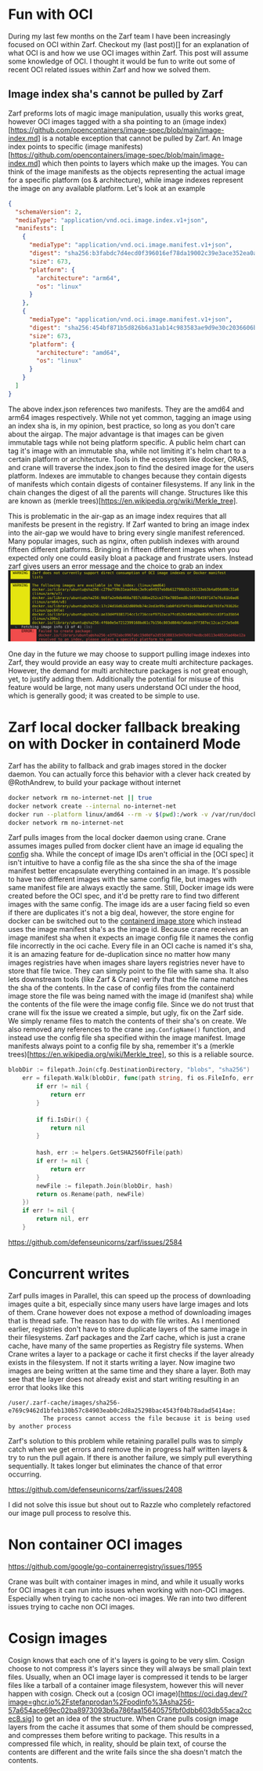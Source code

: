# Fun with OCI

During my last few months on the Zarf team I have been increasingly focused on OCI within Zarf. Checkout my (last post)[] for an explanation of what OCI is and how we use OCI images within Zarf. This post will assume some knowledge of OCI. I thought it would be fun to write out some of recent OCI related issues within Zarf and how we solved them. 

## Image index sha's cannot be pulled by Zarf
Zarf preforms lots of magic image manipulation, usually this works great, however OCI images tagged with a sha pointing to an (image index)[https://github.com/opencontainers/image-spec/blob/main/image-index.md] is a notable exception that cannot be pulled by Zarf. An Image index points to specific (image manifests)[https://github.com/opencontainers/image-spec/blob/main/image-index.md] which then points to layers which make up the images. You can think of the image manifests as the objects representing the actual image for a specific platform (os & architecture), while image indexes represent the image on any available platform. Let's look at an example
```json
{
  "schemaVersion": 2,
  "mediaType": "application/vnd.oci.image.index.v1+json",
  "manifests": [
    {
      "mediaType": "application/vnd.oci.image.manifest.v1+json",
      "digest": "sha256:b3fabdc7d4ecd0f396016ef78da19002c39e3ace352ea0ae4baa2ce9d5958376",
      "size": 673,
      "platform": {
        "architecture": "arm64",
        "os": "linux"
      }
    },
    {
      "mediaType": "application/vnd.oci.image.manifest.v1+json",
      "digest": "sha256:454bf871b5d826b6a31ab14c983583ae9d9e30c2036606b500368c5b552d8fdf",
      "size": 673,
      "platform": {
        "architecture": "amd64",
        "os": "linux"
      }
    }
  ]
}
```
The above index.json references two manifests. They are the amd64 and arm64 images respectively. While not yet common, tagging an image using an index sha is, in my opinion, best practice, so long as you don't care about the airgap. The major advantage is that images can be given immutable tags while not being platform specific. A public helm chart can tag it's image with an immutable sha, while not limiting it's helm chart to a certain platform or architecture. Tools in the ecosystem like docker, ORAS, and crane will traverse the index.json to find the desired image for the users platform. Indexes are immutable to changes because they contain digests of manifests which contain digests of container filesystems. If any link in the chain changes the digest of all the parents will change. Structures like this are known as (merkle trees)[https://en.wikipedia.org/wiki/Merkle_tree]. 

This is problematic in the air-gap as an image index requires that all manifests be present in the registry. If Zarf wanted to bring an image index into the air-gap we would have to bring every single manifest referenced. Many popular images, such as nginx, often publish indexes with around fifteen different platforms. Bringing in fifteen different images when you expected only one could easily bloat a package and frustrate users. Instead zarf gives users an error message and the choice to grab an index
![image](image.png) 

One day in the future we may choose to support pulling image indexes into Zarf, they would provide an easy way to create multi architecture packages. However, the demand for multi architecture packages is not great enough, yet, to justify adding them. Additionally the potential for misuse of this feature would be large, not many users understand OCI under the hood, which is generally good; it was created to be simple to use. 

# Zarf local docker fallback breaking on with Docker in containerd Mode

Zarf has the ability to fallback and grab images stored in the docker daemon. You can actually force this behavior with a clever hack created by @RothAndrew, to build your package without internet
```bash
docker network rm no-internet-net || true
docker network create --internal no-internet-net
docker run --platform linux/amd64 --rm -v $(pwd):/work -v /var/run/docker.sock:/var/run/docker.sock -w /work/zarf --network no-internet-net ghcr.io/defenseunicorns/build-harness/build-harness:2.0.24 uds zarf package create --architecture $(scripts/get_arch.sh) --confirm --skip-sbom --no-progress
docker network rm no-internet-net
```
Zarf pulls images from the local docker daemon using crane. Crane assumes images pulled from docker client have an image id equaling the [config]() sha. While the concept of image IDs aren't official in the [OCI spec] it isn't intuitive to have a config file as the sha since the sha of the image manifest better encapsulate everything contained in an image. It's possible to have two different images with the same config file, but images with same manifest file are always exactly the same. Still, Docker image ids were created before the OCI spec, and it'd be pretty rare to find two different images with the same config. The image ids are a user facing field so even if there are duplicates it's not a big deal, however, the store engine for docker can be switched out to the [containerd image store]() which instead uses the image manifest sha's as the image id. Because crane receives an image manifest sha when it expects an image config file it names the config file incorrectly in the oci cache. Every file in an OCI cache is named it's sha, it is an amazing feature for de-duplication since no matter how many images registries have when images share layers registries never have to store that file twice. They can simply point to the file with same sha. It also lets downstream tools (like Zarf & Crane) verify that the file name matches the sha of the contents. In the case of config files from the containerd image store the file was being named with the image id (manifest sha) while the contents of the file were the image config file. Since we do not trust that crane will fix the issue we created a simple, but ugly, fix on the Zarf side. We simply rename files to match the contents of their sha's on create. We also removed any references to the crane `img.ConfigName()` function, and instead use the config file sha specified within the image manifest. Image manifests always point to a config file by sha, remember it's a (merkle trees)[https://en.wikipedia.org/wiki/Merkle_tree], so this is a reliable source. 

```go
blobDir := filepath.Join(cfg.DestinationDirectory, "blobs", "sha256")
	err = filepath.Walk(blobDir, func(path string, fi os.FileInfo, err error) error {
		if err != nil {
			return err
		}

		if fi.IsDir() {
			return nil
		}

		hash, err := helpers.GetSHA256OfFile(path)
		if err != nil {
			return err
		}
		newFile := filepath.Join(blobDir, hash)
		return os.Rename(path, newFile)
	})
	if err != nil {
		return nil, err
	}
```

https://github.com/defenseunicorns/zarf/issues/2584

# Concurrent writes

Zarf pulls images in Parallel, this can speed up the process of downloading images quite a bit, especially since many users have large images and lots of them. Crane however does not expose a method of downloading images that is thread safe. The reason has to do with file writes. As I mentioned earlier, registries don't have to store duplicate layers of the same image in their filesystems. Zarf packages and the Zarf cache, which is just a crane cache, have many of the same properties as Registry file systems. When Crane writes a layer to a package or cache it first checks if the layer already exists in the filesystem. If not it starts writing a layer. Now imagine two images are being written at the same time and they share a layer. Both may see that the layer does not already exist and start writing resulting in an error that looks like this
```base
/user/.zarf-cache/images/sha256-e769c9462d1bfeb130b57c84903eab0c2d8a25298bac4543f04b78adad5414ae:
          The process cannot access the file because it is being used by another process
```

Zarf's solution to this problem while retaining parallel pulls was to simply catch when we get errors and remove the in progress half written layers & try to run the pull again. If there is another failure, we simply pull everything sequentially. It takes longer but eliminates the chance of that error occurring.

https://github.com/defenseunicorns/zarf/issues/2408

I did not solve this issue but shout out to Razzle who completely refactored our image pull process to resolve this.

# Non container OCI images

https://github.com/google/go-containerregistry/issues/1955

Crane was built with container images in mind, and while it usually works for OCI images it can run into issues when working with non-OCI images. Especially when trying to cache non-oci images. We ran into two different issues trying to cache non OCI images.

# Cosign images
Cosign knows that each one of it's layers is going to be very slim. Cosign choose to not compress it's layers since they will always be small plain text files. Usually, when an OCI image layer is compressed it tends to be larger files like a tarball of a container image filesystem, however this will never happen with cosign. Check out a (cosign OCI image)[https://oci.dag.dev/?image=ghcr.io%2Fstefanprodan%2Fpodinfo%3Asha256-57a654ace69ec02ba8973093b6a786faa15640575fbf0dbb603db55aca2ccec8.sig] to get an idea of the structure. When Crane pulls cosign image layers from the cache it assumes that some of them should be compressed, and compresses them before writing to package. This results in a compressed file which, in reality, should be plain text, of course the contents are different and the write fails since the sha doesn't match the contents. 